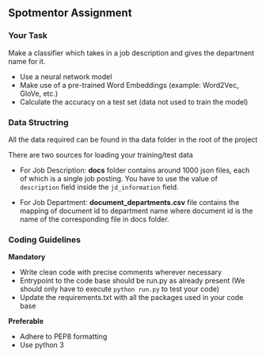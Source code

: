 ## Spotmentor Assignment

### Your Task

Make a classifier which takes in a job description and gives the department name for it.

*   Use a neural network model
*   Make use of a pre-trained Word Embeddings (example: Word2Vec, GloVe, etc.)
*   Calculate the accuracy on a test set (data not used to train the model)

### Data Structring

All the data required can be found in tha data folder in the root of the project

There are two sources for loading your training/test data

*   For Job Description: 
   **docs** folder contains around 1000 json files, each of which is a single job posting. You have to use the value of `description` field inside the `jd_information` field.

*   For Job Department:
   **document_departments.csv** file contains the mapping of document id to department name where document id is the name of the corresponding file in docs folder.

### Coding Guidelines

**Mandatory**
- Write clean code with precise comments wherever necessary
- Entrypoint to the code base should be run.py as already present (We should only have to execute `python run.py` to test your code)
- Update the requirements.txt with all the packages used in your code base

**Preferable**
- Adhere to PEP8 formatting
- Use python 3
